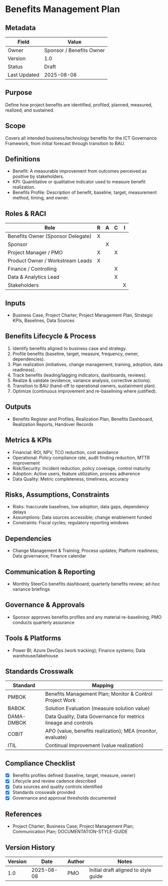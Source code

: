 # Benefits Management Plan

## Metadata
| Field | Value |
|---|---|
| Owner | Sponsor / Benefits Owner |
| Version | 1.0 |
| Status | Draft |
| Last Updated | 2025-08-08 |

## Purpose
Define how project benefits are identified, profiled, planned, measured, realized, and sustained.

## Scope
Covers all intended business/technology benefits for the ICT Governance Framework, from initial forecast through transition to BAU.

## Definitions
- Benefit: A measurable improvement from outcomes perceived as positive by stakeholders.
- KPI: Quantitative or qualitative indicator used to measure benefit realization.
- Benefits Profile: Description of benefit, baseline, target, measurement method, timing, and owner.

## Roles & RACI
| Role | R | A | C | I |
|---|:--:|:--:|:--:|:--:|
| Benefits Owner (Sponsor Delegate) | X |  |  |  |
| Sponsor |  | X |  |  |
| Project Manager / PMO | X |  | X |  |
| Product Owner / Workstream Leads | X |  |  |  |
| Finance / Controlling |  |  | X |  |
| Data & Analytics Lead |  |  | X |  |
| Stakeholders |  |  |  | X |

## Inputs
- Business Case, Project Charter, Project Management Plan, Strategic KPIs, Baselines, Data Sources

## Benefits Lifecycle & Process
1. Identify benefits aligned to business case and strategy.
2. Profile benefits (baseline, target, measure, frequency, owner, dependencies).
3. Plan realization (initiatives, change management, training, adoption, data readiness).
4. Track benefits (leading/lagging indicators, dashboards, reviews).
5. Realize & validate (evidence, variance analysis, corrective actions).
6. Transition to BAU (hand-off to operational owners, sustainment plan).
7. Optimize (continuous improvement and re-baselining where justified).

## Outputs
- Benefits Register and Profiles, Realization Plan, Benefits Dashboard, Realization Reports, Handover Records

## Metrics & KPIs
- Financial: ROI, NPV, TCO reduction, cost avoidance
- Operational: Policy compliance rate, audit finding reduction, MTTR improvement
- Risk/Security: Incident reduction, policy coverage, control maturity
- Adoption: Active users, feature utilization, process adherence
- Data Quality: Metric completeness, timeliness, accuracy

## Risks, Assumptions, Constraints
- Risks: Inaccurate baselines, low adoption, data gaps, dependency delays
- Assumptions: Data sources accessible; change enablement funded
- Constraints: Fiscal cycles; regulatory reporting windows

## Dependencies
- Change Management & Training; Process updates; Platform readiness; Data governance; Finance calendar

## Communication & Reporting
- Monthly SteerCo benefits dashboard; quarterly benefits review; ad-hoc variance briefings

## Governance & Approvals
- Sponsor approves benefits profiles and any material re-baselining; PMO conducts quarterly assurance

## Tools & Platforms
- Power BI; Azure DevOps (work tracking); Finance systems; Data warehouse/lakehouse

## Standards Crosswalk
| Standard | Mapping |
|---|---|
| PMBOK | Benefits Management Plan; Monitor & Control Project Work |
| BABOK | Solution Evaluation (measure solution value) |
| DAMA-DMBOK | Data Quality, Data Governance for metrics lineage and controls |
| COBIT | APO (value, benefits realization); MEA (monitor, evaluate) |
| ITIL | Continual Improvement (value realization) |

## Compliance Checklist
- [x] Benefits profiles defined (baseline, target, measure, owner)
- [x] Lifecycle and review cadence described
- [x] Data sources and quality controls identified
- [x] Standards crosswalk provided
- [x] Governance and approval thresholds documented

## References
- Project Charter; Business Case; Project Management Plan; Communication Plan; DOCUMENTATION-STYLE-GUIDE

## Version History
| Version | Date | Author | Notes |
|---|---|---|---|
| 1.0 | 2025-08-08 | PMO | Initial draft aligned to style guide |
